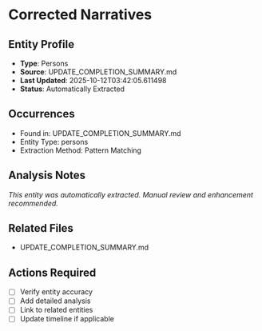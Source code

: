 # Corrected Narratives

## Entity Profile
- **Type**: Persons
- **Source**: UPDATE_COMPLETION_SUMMARY.md
- **Last Updated**: 2025-10-12T03:42:05.611498
- **Status**: Automatically Extracted

## Occurrences
- Found in: UPDATE_COMPLETION_SUMMARY.md
- Entity Type: persons
- Extraction Method: Pattern Matching

## Analysis Notes
*This entity was automatically extracted. Manual review and enhancement recommended.*

## Related Files
- UPDATE_COMPLETION_SUMMARY.md

## Actions Required
- [ ] Verify entity accuracy
- [ ] Add detailed analysis
- [ ] Link to related entities
- [ ] Update timeline if applicable
